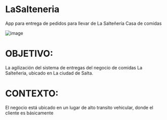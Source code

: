 # LaSalteneria
App para entrega de pedidos para llevar de La Salteñería Casa de comidas

![image](https://github.com/jptuttolomondo/LaSalteneria/assets/92340417/0033bc00-642e-4ba1-8fd7-e2f13ed13163)

# OBJETIVO: 
La agilización del sistema de entregas del negocio de comidas La Salteñeria, ubicado en La ciudad de Salta.
# CONTEXTO: 
El negocio está ubicado en un lugar de alto transito vehicular, donde el cliente es básicamente

